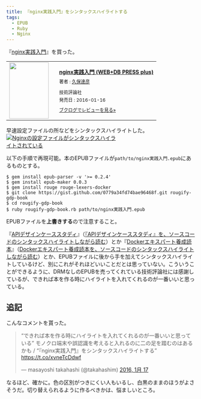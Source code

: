 ```yaml
---
title: 『nginx実践入門』をシンタックスハイライトする
tags:
  - EPUB
  - Ruby
  - Nginx
---
```


『[nginx実践入門][]』を買った。
<div class="booklog_html"><table><tr><td class="booklog_html_image"><a href="http://www.amazon.co.jp/nginx%E5%AE%9F%E8%B7%B5%E5%85%A5%E9%96%80-WEB-DB-PRESS-plus-%E4%B9%85%E4%BF%9D/dp/4774178667%3FSubscriptionId%3D0AVSM5SVKRWTFMG7ZR82%26tag%3Dbooklog.jp-22%26linkCode%3Dxm2%26camp%3D2025%26creative%3D165953%26creativeASIN%3D4774178667" target="_blank"><img src="http://ecx.images-amazon.com/images/I/511NShYrT8L._SL160_.jpg" width="105" height="150" style="border:0;border-radius:0;" /></a></td><td class="booklog_html_info" style="padding-left:20px;"><div class="booklog_html_title" style="margin-bottom:10px;font-size:14px;font-weight:bold;"><a href="http://www.amazon.co.jp/nginx%E5%AE%9F%E8%B7%B5%E5%85%A5%E9%96%80-WEB-DB-PRESS-plus-%E4%B9%85%E4%BF%9D/dp/4774178667%3FSubscriptionId%3D0AVSM5SVKRWTFMG7ZR82%26tag%3Dbooklog.jp-22%26linkCode%3Dxm2%26camp%3D2025%26creative%3D165953%26creativeASIN%3D4774178667" target="_blank">nginx実践入門 (WEB+DB PRESS plus)</a></div><div style="margin-bottom:10px;"><div class="booklog_html_author" style="margin-bottom:15px;font-size:12px;;line-height:1.2em">著者 : <a href="http://booklog.jp/author/%E4%B9%85%E4%BF%9D%E9%81%94%E5%BD%A6" target="_blank">久保達彦</a></div><div class="booklog_html_manufacturer" style="margin-bottom:5px;font-size:12px;;line-height:1.2em">技術評論社</div><div class="booklog_html_release" style="font-size:12px;;line-height:1.2em">発売日 : 2016-01-16</div></div><div class="booklog_html_link_amazon"><a href="http://booklog.jp/item/1/4774178667" style="font-size:12px;" target="_blank">ブクログでレビューを見る»</a></div></td></tr></table></div>

早速設定ファイルの所などをシンタックスハイライトした。
<a href="https://gyazo.com/7fa685b4b5ff7ab226c72794b5a89d4b"><img src="https://gyazo.com/7fa685b4b5ff7ab226c72794b5a89d4b.png" alt="Nginxの設定ファイルがシンタックスハイライトされている" style="max-width: 60%;"></a>

以下の手順で再現可能。本のEPUBファイルが`path/to/nginx実践入門.epub`にあるものとする。

    $ gem install epub-parser -v '>= 0.2.4'
    $ gem install epub-maker 0.0.3
    $ gem install rouge rouge-lexers-docker
    $ git clone https://gist.github.com/0779a34fd74bae96468f.git rougify-gdp-book
    $ cd rougify-gdp-book
    $ ruby rougify-gdp-book.rb path/to/nginx実践入門.epub

EPUBファイルを**上書きする**ので注意すること。

『[APIデザインケーススタディ][]』（[『APIデザインケーススタディ』を、ソースコードのシンタックスハイライトしながら読む][]）とか『[Dockerエキスパート養成読本][]』（[Dockerエキスパート養成読本を、ソースコードのシンタックスハイライトしながら読む][]）とか、EPUBファイルに後から手を加えてシンタックスハイライトしているけど、別にこれがそれほどいいことだとは思っていない。こういうことができるように、DRMなしのEPUBを売ってくれている技術評論社には感謝しているが、できれば本を作る時にハイライトを入れてくれるのが一番いいと思っている。

追記
----

こんなコメントを貰った。

<blockquote class="twitter-tweet" lang="ja"><p lang="ja" dir="ltr">“できれば本を作る時にハイライトを入れてくれるのが一番いいと思っている” モノクロ端末や誤認識を考えると入れるのに二の足を踏むのはあるかも / “『nginx実践入門』をシンタックスハイライトする” <a href="https://t.co/xvneTcDdwf">https://t.co/xvneTcDdwf</a></p>&mdash; masayoshi takahashi (@takahashim) <a href="https://twitter.com/takahashim/status/688686509696811009">2016, 1月 17</a></blockquote>
<script async src="//platform.twitter.com/widgets.js" charset="utf-8"></script>

なるほど、確かに。色の区別がつきにくい人もいるし、白黒のままのほうがよさそうだ。切り替えられるように作るべきかは、悩ましいところ。

[nginx実践入門]: https://gihyo.jp/dp/ebook/2016/978-4-7741-7936-0
[APIデザインケーススタディ]: https://gihyo.jp/dp/ebook/2015/978-4-7741-7879-0
[『APIデザインケーススタディ』を、ソースコードのシンタックスハイライトしながら読む]: ../../2016/01/03.html
[Dockerエキスパート養成読本]: https://gihyo.jp/dp/ebook/2015/978-4-7741-7464-8
[Dockerエキスパート養成読本を、ソースコードのシンタックスハイライトしながら読む]: http://apehuci-kitaitimakoto.sqale.jp/apehuci/?date=20150705
